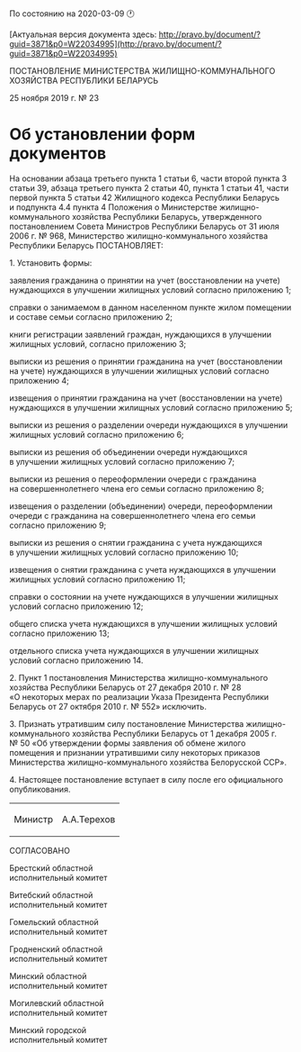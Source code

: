 По состоянию на 2020-03-09 &#x1F550;

[Актуальная версия документа здесь: http://pravo.by/document/?guid=3871&p0=W22034995](http://pravo.by/document/?guid=3871&p0=W22034995)

<p>ПОСТАНОВЛЕНИЕ МИНИСТЕРСТВА ЖИЛИЩНО-КОММУНАЛЬНОГО ХОЗЯЙСТВА РЕСПУБЛИКИ БЕЛАРУСЬ</p>
<p>25 ноября 2019 г. № 23</p>
<h1>Об установлении форм документов</h1>
<p>На основании абзаца третьего пункта 1 статьи 6, части второй пункта 3 статьи 39, абзаца третьего пункта 2 статьи 40, пункта 1 статьи 41, части первой пункта 5 статьи 42 Жилищного кодекса Республики Беларусь и подпункта 4.4 пункта 4 Положения о Министерстве жилищно-коммунального хозяйства Республики Беларусь, утвержденного постановлением Совета Министров Республики Беларусь от 31 июля 2006 г. № 968, Министерство жилищно-коммунального хозяйства Республики Беларусь ПОСТАНОВЛЯЕТ:</p>
<p>1. Установить формы:</p>
<p>заявления гражданина о принятии на учет (восстановлении на учете) нуждающихся в улучшении жилищных условий согласно приложению 1;</p>
<p>справки о занимаемом в данном населенном пункте жилом помещении и составе семьи согласно приложению 2;</p>
<p>книги регистрации заявлений граждан, нуждающихся в улучшении жилищных условий, согласно приложению 3;</p>
<p>выписки из решения о принятии гражданина на учет (восстановлении на учете) нуждающихся в улучшении жилищных условий согласно приложению 4;</p>
<p>извещения о принятии гражданина на учет (восстановлении на учете) нуждающихся в улучшении жилищных условий согласно приложению 5;</p>
<p>выписки из решения о разделении очереди нуждающихся в улучшении жилищных условий согласно приложению 6;</p>
<p>выписки из решения об объединении очереди нуждающихся в улучшении жилищных условий согласно приложению 7;</p>
<p>выписки из решения о переоформлении очереди с гражданина на совершеннолетнего члена его семьи согласно приложению 8;</p>
<p>извещения о разделении (объединении) очереди, переоформлении очереди с гражданина на совершеннолетнего члена его семьи согласно приложению 9;</p>
<p>выписки из решения о снятии гражданина с учета нуждающихся в улучшении жилищных условий согласно приложению 10;</p>
<p>извещения о снятии гражданина с учета нуждающихся в улучшении жилищных условий согласно приложению 11;</p>
<p>справки о состоянии на учете нуждающихся в улучшении жилищных условий согласно приложению 12;</p>
<p>общего списка учета нуждающихся в улучшении жилищных условий согласно приложению 13;</p>
<p>отдельного списка учета нуждающихся в улучшении жилищных условий согласно приложению 14.</p>
<p>2. Пункт 1 постановления Министерства жилищно-коммунального хозяйства Республики Беларусь от 27 декабря 2010 г. № 28 «О некоторых мерах по реализации Указа Президента Республики Беларусь от 27 октября 2010 г. № 552» исключить.</p>
<p>3. Признать утратившим силу постановление Министерства жилищно-коммунального хозяйства Республики Беларусь от 1 декабря 2005 г. № 50 «Об утверждении формы заявления об обмене жилого помещения и признании утратившими силу некоторых приказов Министерства жилищно-коммунального хозяйства Белорусской ССР».</p>
<p>4. Настоящее постановление вступает в силу после его официального опубликования.</p>
<p></p>
<table><tr>
<td><p>Министр</p></td>
<td><p>А.А.Терехов</p></td>
</tr></table>
<p></p>
<p>СОГЛАСОВАНО</p>
<p>Брестский областной<br>исполнительный комитет</p>
<p>Витебский областной<br>исполнительный комитет</p>
<p>Гомельский областной<br>исполнительный комитет</p>
<p>Гродненский областной<br>исполнительный комитет</p>
<p>Минский областной<br>исполнительный комитет</p>
<p>Могилевский областной<br>исполнительный комитет</p>
<p>Минский городской<br>исполнительный комитет</p>
<p></p>